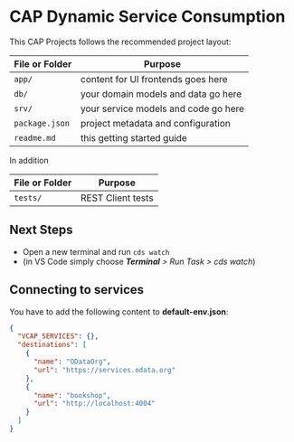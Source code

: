 # CAP Dynamic Service Consumption

This CAP Projects follows the recommended project layout:

| File or Folder | Purpose                              |
| -------------- | ------------------------------------ |
| `app/`         | content for UI frontends goes here   |
| `db/`          | your domain models and data go here  |
| `srv/`         | your service models and code go here |
| `package.json` | project metadata and configuration   |
| `readme.md`    | this getting started guide           |

In addition

| File or Folder | Purpose           |
| -------------- | ----------------- |
| `tests/`       | REST Client tests |

## Next Steps

- Open a new terminal and run `cds watch`
- (in VS Code simply choose _**Terminal** > Run Task > cds watch_)

## Connecting to services

You have to add the following content to **default-env.json**:

```JSON
{
  "VCAP_SERVICES": {},
  "destinations": [
    {
      "name": "ODataOrg",
      "url": "https://services.odata.org"
    },
    {
      "name": "bookshop",
      "url": "http://localhost:4004"
    }
  ]
}
```

